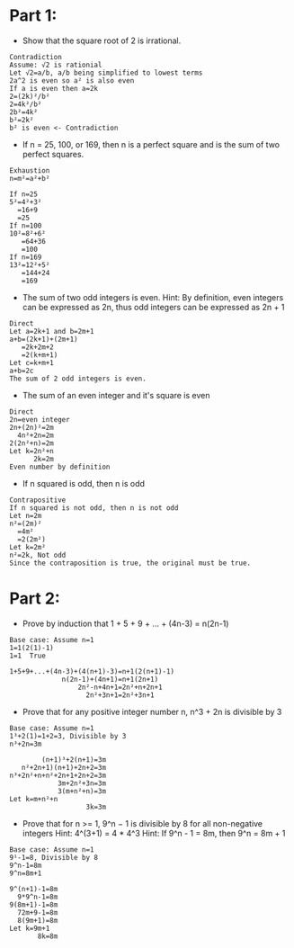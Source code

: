 # Part 1:
- Show that the square root of 2 is irrational.
```
Contradiction
Assume: √2 is rationial
Let √2=a/b, a/b being simplified to lowest terms
2a^2 is even so a² is also even
If a is even then a=2k
2=(2k)²/b²
2=4k²/b²
2b²=4k²
b²=2k²
b² is even <- Contradiction
```
- If n = 25, 100, or 169, then n is a perfect square and is the sum of two perfect squares.
```
Exhaustion
n=m²=a²+b²

If n=25
5²=4²+3²
  =16+9
  =25
If n=100
10²=8²+6²
   =64+36
   =100
If n=169
13²=12²+5²
   =144+24
   =169
```
- The sum of two odd integers is even. Hint: By definition, even integers can be expressed as 2n, thus odd integers can be expressed as 2n + 1
```
Direct
Let a=2k+1 and b=2m+1
a+b=(2k+1)+(2m+1)
   =2k+2m+2
   =2(k+m+1)
Let c=k+m+1
a+b=2c
The sum of 2 odd integers is even.
```
- The sum of an even integer and it's square is even
 ```
Direct
2n=even integer
2n+(2n)²=2m
   4n²+2n=2m
2(2n²+n)=2m
Let k=2n²+n
       2k=2m
Even number by definition
```
- If n squared is odd, then n is odd
```
Contrapositive
If n squared is not odd, then n is not odd
Let n=2m
n²=(2m)²
  =4m²
  =2(2m²)
Let k=2m²
n²=2k, Not odd
Since the contraposition is true, the original must be true.
```
# Part 2:
 - Prove by induction that 1 + 5 + 9 + ... + (4n-3) = n(2n-1)
```
Base case: Assume n=1
1=1(2(1)-1)
1=1  True

1+5+9+...+(4n-3)+(4(n+1)-3)=n+1(2(n+1)-1)
             n(2n-1)+(4n+1)=n+1(2n+1)
                 2n²-n+4n+1=2n²+n+2n+1
                   2n²+3n+1=2n²+3n+1
```
- Prove that for any positive integer number n, n^3 + 2n is divisible by 3
```
Base case: Assume n=1
1³+2(1)=1+2=3, Divisible by 3
n³+2n=3m

        (n+1)³+2(n+1)=3m
   n²+2n+1)(n+1)+2n+2=3m
n³+2n²+n+n²+2n+1+2n+2=3m
            3m+2n²+3n=3m
            3(m+n²+n)=3m
Let k=m+n²+n
                   3k=3m             
```
- Prove that for n >= 1, 9^n − 1 is divisible by 8 for all non-negative integers Hint: 4^(3+1) = 4 * 4^3 Hint: If 9^n - 1 = 8m, then 9^n = 8m + 1
```
Base case: Assume n=1
9¹-1=8, Divisible by 8
9^n-1=8m
9^n=8m+1

9^(n+1)-1=8m
  9*9^n-1=8m
9(8m+1)-1=8m
  72m+9-1=8m
  8(9m+1)=8m
Let k=9m+1
       8k=8m
```
